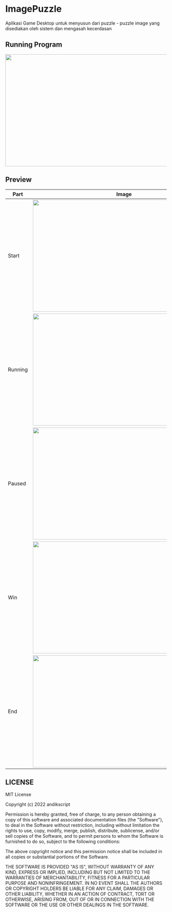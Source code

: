 # ImagePuzzle
Aplikasi Game Desktop untuk menyusun dari puzzle - puzzle image yang disediakan oleh sistem dan mengasah kecerdasan

## Running Program
<img src="https://user-images.githubusercontent.com/58913447/171657643-b0709f6a-9b07-4f90-a668-6e1bce76dcdb.gif" width="570" height="350"/>

## Preview
Part | Image |
--- | --- |
| Start | <img src="https://user-images.githubusercontent.com/58913447/171660061-9b4981e4-172c-4da7-aa17-0af630b538dd.jpg" width="570" height="350" /> |
| Running | <img src="https://user-images.githubusercontent.com/58913447/171660092-c31f556e-2d62-4f64-a8a0-f3455deb1bd7.jpg" width="570" height="350" /> |
| Paused | <img src="https://user-images.githubusercontent.com/58913447/171660085-e67e326b-c979-4645-8ad7-e7c8cbc92abe.jpg" width="570" height="350" /> |
| Win | <img src="https://user-images.githubusercontent.com/58913447/171843649-195e6049-e855-4973-bea0-03b19613ed69.jpg" width="570" height="350" /> |
| End | <img src="https://user-images.githubusercontent.com/58913447/171660088-6c1f793a-1bca-4c71-92a8-c66591adf3c6.jpg" width="570" height="350" /> |

## LICENSE
MIT License

Copyright (c) 2022 andikscript

Permission is hereby granted, free of charge, to any person obtaining a copy of this software and associated documentation files (the "Software"), to deal in the Software without restriction, including without limitation the rights to use, copy, modify, merge, publish, distribute, sublicense, and/or sell copies of the Software, and to permit persons to whom the Software is furnished to do so, subject to the following conditions:

The above copyright notice and this permission notice shall be included in all copies or substantial portions of the Software.

THE SOFTWARE IS PROVIDED "AS IS", WITHOUT WARRANTY OF ANY KIND, EXPRESS OR IMPLIED, INCLUDING BUT NOT LIMITED TO THE WARRANTIES OF MERCHANTABILITY, FITNESS FOR A PARTICULAR PURPOSE AND NONINFRINGEMENT. IN NO EVENT SHALL THE AUTHORS OR COPYRIGHT HOLDERS BE LIABLE FOR ANY CLAIM, DAMAGES OR OTHER LIABILITY, WHETHER IN AN ACTION OF CONTRACT, TORT OR OTHERWISE, ARISING FROM, OUT OF OR IN CONNECTION WITH THE SOFTWARE OR THE USE OR OTHER DEALINGS IN THE SOFTWARE.
